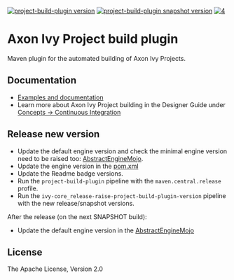 [![project-build-plugin version][0]][1] [![project-build-plugin snapshot version][2]][3] [![4]][5]

# Axon Ivy Project build plugin

Maven plugin for the automated building of Axon Ivy Projects. 

## Documentation

- [Examples and documentation](https://axonivy.github.io/project-build-plugin)
- Learn more about Axon Ivy Project building in the Designer Guide under [Concepts -> Continuous Integration](https://developer.axonivy.com/doc/latest/DesignerGuideHtml/ivy.concepts.html#ivy-ci-maven-plugin)

## Release new version

- Update the default engine version and check the minimal engine version need to be raised too: [AbstractEngineMojo](src/main/java/ch/ivyteam/ivy/maven/AbstractEngineMojo.java#L39).
- Update the engine version in the [pom.xml](pom.xml#L454)
- Update the Readme badge versions.
- Run the `project-build-plugin` pipeline with the `maven.central.release` profile.
- Run the `ivy-core_release-raise-project-build-plugin-version` pipeline with the new release/snapshot versions.

After the release (on the next SNAPSHOT build):

- Update the default engine version in the [AbstractEngineMojo](src/main/java/ch/ivyteam/ivy/maven/AbstractEngineMojo.java#L40)

## License

The Apache License, Version 2.0

[0]: https://img.shields.io/badge/project--build--plugin-9.3.1-green
[1]: https://repo1.maven.org/maven2/com/axonivy/ivy/ci/project-build-plugin/
[2]: https://img.shields.io/badge/project--build--plugin-9.4.0--SNAPSHOT-yellow
[3]: https://oss.sonatype.org/content/repositories/snapshots/com/axonivy/ivy/ci/project-build-plugin/
[4]: https://img.shields.io/badge/-Documentation-blue
[5]: https://axonivy.github.io/project-build-plugin/release/
